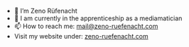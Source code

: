 - 👋 I’m Zeno Rüfenacht
- 💬 I am currently in the apprenticeship as a mediamatician
- 📫 How to reach me: <mail@zeno-ruefenacht.com>
- Visit my website under: <a href="https://zeno-ruefenacht.com" target="_blank">zeno-ruefenacht.com</a>
